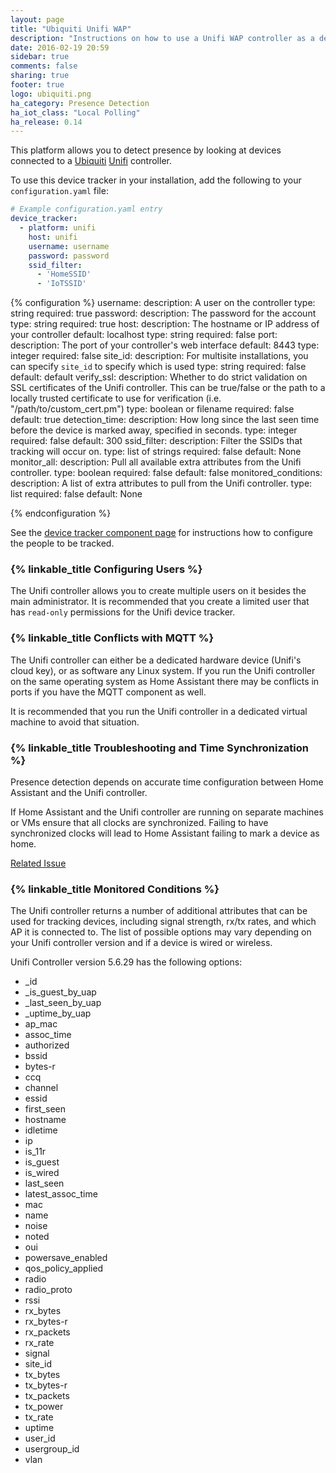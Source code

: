 ```yaml
---
layout: page
title: "Ubiquiti Unifi WAP"
description: "Instructions on how to use a Unifi WAP controller as a device tracker module."
date: 2016-02-19 20:59
sidebar: true
comments: false
sharing: true
footer: true
logo: ubiquiti.png
ha_category: Presence Detection
ha_iot_class: "Local Polling"
ha_release: 0.14
---
```


This platform allows you to detect presence by looking at devices connected to a [Ubiquiti](http://ubnt.com/) [Unifi](https://www.ubnt.com/enterprise/#unifi) controller.

To use this device tracker in your installation, add the following to your `configuration.yaml` file:

```yaml
# Example configuration.yaml entry
device_tracker:
  - platform: unifi
    host: unifi
    username: username
    password: password
    ssid_filter:
      - 'HomeSSID'
      - 'IoTSSID'
```

{% configuration %}
username:
    description: A user on the controller
    type: string
    required: true
password:
    description: The password for the account
    type: string
    required: true
host:
    description: The hostname or IP address of your controller
    default: localhost
    type: string
    required: false
port:
    description: The port of your controller's web interface
    default: 8443
    type: integer
    required: false
site_id:
    description: For multisite installations, you can specify `site_id` to specify which is used
    type: string
    required: false
    default: default
verify_ssl:
    description: Whether to do strict validation on SSL certificates of the Unifi controller. This can be true/false or the path to a locally trusted certificate to use for verification (i.e. "/path/to/custom_cert.pm")
    type: boolean or filename
    required: false
    default: true
detection_time:
    description: How long since the last seen time before the device is marked away, specified in seconds.
    type: integer
    required: false
    default: 300
ssid_filter:
    description: Filter the SSIDs that tracking will occur on.
    type: list of strings
    required: false
    default: None
monitor_all:
    description: Pull all available extra attributes from the Unifi controller.
    type: boolean
    required: false
    default: false
monitored_conditions:
    description: A list of extra attributes to pull from the Unifi controller.
    type: list
    required: false
    default: None

{% endconfiguration %}

See the [device tracker component page](/components/device_tracker/) for instructions how to configure the people to be tracked.

### {% linkable_title Configuring Users %}

The Unifi controller allows you to create multiple users on it besides the main administrator. It is recommended that you create a limited user that has `read-only` permissions for the Unifi device tracker.

### {% linkable_title Conflicts with MQTT %}

The Unifi controller can either be a dedicated hardware device (Unifi's cloud key), or as software any Linux system. If you run the Unifi controller on the same operating system as Home Assistant there may be conflicts in ports if you have the MQTT component as well.

It is recommended that you run the Unifi controller in a dedicated virtual machine to avoid that situation.

### {% linkable_title Troubleshooting and Time Synchronization %}

Presence detection depends on accurate time configuration between Home Assistant and the Unifi controller.

If Home Assistant and the Unifi controller are running on separate machines or VMs ensure that all clocks are synchronized. Failing to have synchronized clocks will lead to Home Assistant failing to mark a device as home.

[Related Issue](https://github.com/home-assistant/home-assistant/issues/10507)

### {% linkable_title Monitored Conditions %}

The Unifi controller returns a number of additional attributes that can be used for tracking devices, including signal strength, rx/tx rates, and which AP it is connected to. The list of possible options may vary depending on your Unifi controller version and if a device is wired or wireless.

Unifi Controller version 5.6.29 has the following options:
  - _id
  - _is_guest_by_uap
  - _last_seen_by_uap
  - _uptime_by_uap
  - ap_mac
  - assoc_time
  - authorized
  - bssid
  - bytes-r
  - ccq
  - channel
  - essid
  - first_seen
  - hostname
  - idletime
  - ip
  - is_11r
  - is_guest
  - is_wired
  - last_seen
  - latest_assoc_time
  - mac
  - name
  - noise
  - noted
  - oui
  - powersave_enabled
  - qos_policy_applied
  - radio
  - radio_proto
  - rssi
  - rx_bytes
  - rx_bytes-r
  - rx_packets
  - rx_rate
  - signal
  - site_id
  - tx_bytes
  - tx_bytes-r
  - tx_packets
  - tx_power
  - tx_rate
  - uptime
  - user_id
  - usergroup_id
  - vlan
